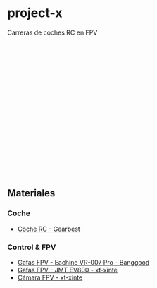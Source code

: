 # project-x
Carreras de coches RC en FPV

<img href="/doc/prototype-01.jpg" height="300px">

## Materiales

### Coche
* [Coche RC - Gearbest](https://www.gearbest.com/rc-cars/pp_614987.html?wid=1433363)

### Control & FPV
* [Gafas FPV - Eachine VR-007 Pro - Banggood](https://www.banggood.com/Eachine-VR-007-Pro-VR007-5_8G-40CH-HD-FPV-Goggles-4_3-Inch-Video-Headset-With-3_7V-1600mAh-Battery-p-1134154.html?rmmds=search&cur_warehouse=USA)
* [Gafas FPV - JMT EV800 - xt-xinte](https://www.xt-xinte.com/JMT-EV800-5-Inch-800x480-Detachable-Wearing-Glasses-FPV-Goggles-40CH-Raceband-For-FPV-Racer-Quadcopter-Drone-p553991.html)
* [Cámara FPV - xt-xinte](https://www.xt-xinte.com/FPV-AIO-Micro-Camera-5-8G-25MW-40CH-800TVL-Transmitter-LST-S2-FPV-Camera-w-OSD-p497464.html)

